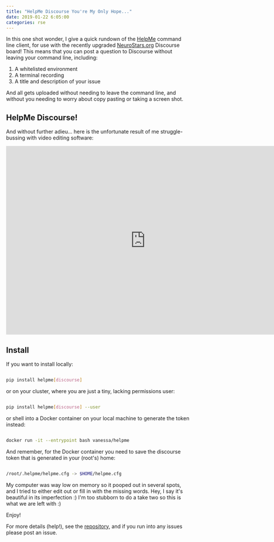 ```yaml
---
title: "HelpMe Discourse You're My Only Hope..."
date: 2019-01-22 6:05:00
categories: rse
---
```


In this one shot wonder, I give a quick rundown of the 
<a href="https://vsoch.github.io/helpme">HelpMe</a> command line client, 
for use with the recently upgraded <a href="https://neurostars.org">NeuroStars.org</a> Discourse board! This means that
you can post a question to Discourse without leaving your command line, including:

<ol class="custom-counter">
<li>A whitelisted environment</li>
<li>A terminal recording</li>
<li>A title and description of your issue</li>
</ol>

And all gets uploaded without needing to leave the command line, and
without you needing to worry about copy pasting or taking a screen shot.

## HelpMe Discourse!

And without further adieu... here is the unfortunate result of me 
struggle-bussing with video editing software:

<iframe width="760" height="515" src="https://www.youtube.com/embed/0t1n6mMzHo8" frameborder="0" allow="accelerometer; autoplay; encrypted-media; gyroscope; picture-in-picture" allowfullscreen></iframe>


## Install

If you want to install locally:

```bash

pip install helpme[discourse]

```

or on your cluster, where you are just a tiny, lacking permissions user:

```bash

pip install helpme[discourse] --user

```

or shell into a Docker container on your local machine to generate the token instead:

```bash

docker run -it --entrypoint bash vanessa/helpme

```

And remember, for the Docker container you need to save the discourse token that is generated in your (root's) home:

```bash

/root/.helpme/helpme.cfg -> $HOME/helpme.cfg

```

My computer was way low on memory so it pooped out in several spots, and I tried to either edit out or fill in with the missing words. Hey, I say
it's beautiful in its imperfection :) I'm too stubborn to do a take two so this is what we are left with :)

Enjoy!

For more details (help!), see the [repository](https://github.com/vsoch/helpme), and if you run into any issues please post an issue.

